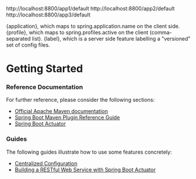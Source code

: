 http://localhost:8800/app1/default
http://localhost:8800/app2/default
http://localhost:8800/app3/default


{application}, which maps to spring.application.name on the client side.
{profile}, which maps to spring.profiles.active on the client (comma-separated list).
{label}, which is a server side feature labelling a "versioned" set of config files.

# Getting Started

### Reference Documentation
For further reference, please consider the following sections:

* [Official Apache Maven documentation](https://maven.apache.org/guides/index.html)
* [Spring Boot Maven Plugin Reference Guide](https://docs.spring.io/spring-boot/docs/2.2.2.RELEASE/maven-plugin/)
* [Spring Boot Actuator](https://docs.spring.io/spring-boot/docs/2.2.2.RELEASE/reference/htmlsingle/#production-ready)

### Guides
The following guides illustrate how to use some features concretely:

* [Centralized Configuration](https://spring.io/guides/gs/centralized-configuration/)
* [Building a RESTful Web Service with Spring Boot Actuator](https://spring.io/guides/gs/actuator-service/)

